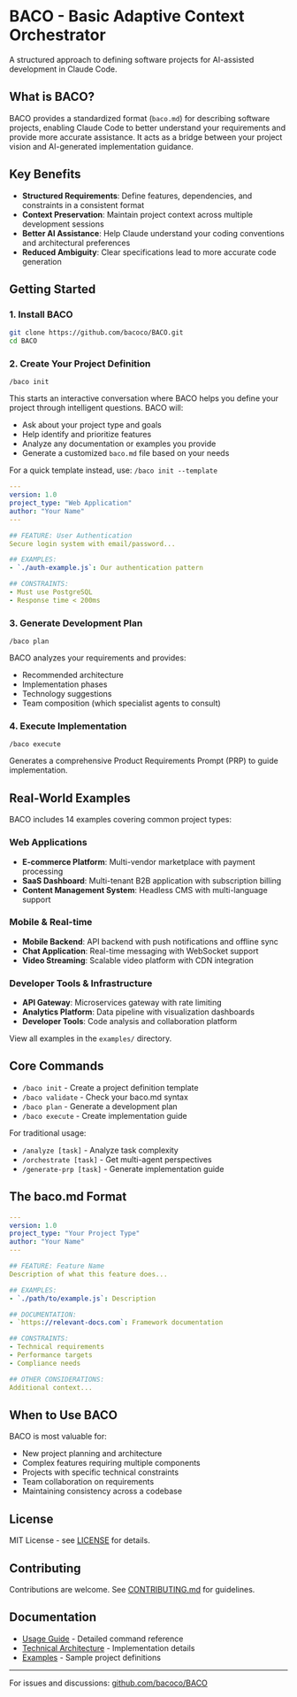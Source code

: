 # BACO - Basic Adaptive Context Orchestrator

A structured approach to defining software projects for AI-assisted development in Claude Code.

## What is BACO?

BACO provides a standardized format (`baco.md`) for describing software projects, enabling Claude Code to better understand your requirements and provide more accurate assistance. It acts as a bridge between your project vision and AI-generated implementation guidance.

## Key Benefits

- **Structured Requirements**: Define features, dependencies, and constraints in a consistent format
- **Context Preservation**: Maintain project context across multiple development sessions
- **Better AI Assistance**: Help Claude understand your coding conventions and architectural preferences
- **Reduced Ambiguity**: Clear specifications lead to more accurate code generation

## Getting Started

### 1. Install BACO

```bash
git clone https://github.com/bacoco/BACO.git
cd BACO
```

### 2. Create Your Project Definition

```
/baco init
```

This starts an interactive conversation where BACO helps you define your project through intelligent questions. BACO will:
- Ask about your project type and goals
- Help identify and prioritize features
- Analyze any documentation or examples you provide
- Generate a customized `baco.md` file based on your needs

For a quick template instead, use: `/baco init --template`

```yaml
---
version: 1.0
project_type: "Web Application"
author: "Your Name"
---

## FEATURE: User Authentication
Secure login system with email/password...

## EXAMPLES:
- `./auth-example.js`: Our authentication pattern

## CONSTRAINTS:
- Must use PostgreSQL
- Response time < 200ms
```

### 3. Generate Development Plan

```
/baco plan
```

BACO analyzes your requirements and provides:
- Recommended architecture
- Implementation phases
- Technology suggestions
- Team composition (which specialist agents to consult)

### 4. Execute Implementation

```
/baco execute
```

Generates a comprehensive Product Requirements Prompt (PRP) to guide implementation.

## Real-World Examples

BACO includes 14 examples covering common project types:

### Web Applications
- **E-commerce Platform**: Multi-vendor marketplace with payment processing
- **SaaS Dashboard**: Multi-tenant B2B application with subscription billing
- **Content Management System**: Headless CMS with multi-language support

### Mobile & Real-time
- **Mobile Backend**: API backend with push notifications and offline sync
- **Chat Application**: Real-time messaging with WebSocket support
- **Video Streaming**: Scalable video platform with CDN integration

### Developer Tools & Infrastructure
- **API Gateway**: Microservices gateway with rate limiting
- **Analytics Platform**: Data pipeline with visualization dashboards
- **Developer Tools**: Code analysis and collaboration platform

View all examples in the `examples/` directory.

## Core Commands

- `/baco init` - Create a project definition template
- `/baco validate` - Check your baco.md syntax
- `/baco plan` - Generate a development plan
- `/baco execute` - Create implementation guide

For traditional usage:
- `/analyze [task]` - Analyze task complexity
- `/orchestrate [task]` - Get multi-agent perspectives
- `/generate-prp [task]` - Generate implementation guide

## The baco.md Format

```yaml
---
version: 1.0
project_type: "Your Project Type"
author: "Your Name"
---

## FEATURE: Feature Name
Description of what this feature does...

## EXAMPLES:
- `./path/to/example.js`: Description

## DOCUMENTATION:
- `https://relevant-docs.com`: Framework documentation

## CONSTRAINTS:
- Technical requirements
- Performance targets
- Compliance needs

## OTHER CONSIDERATIONS:
Additional context...
```

## When to Use BACO

BACO is most valuable for:
- New project planning and architecture
- Complex features requiring multiple components
- Projects with specific technical constraints
- Team collaboration on requirements
- Maintaining consistency across a codebase

## License

MIT License - see [LICENSE](LICENSE) for details.

## Contributing

Contributions are welcome. See [CONTRIBUTING.md](CONTRIBUTING.md) for guidelines.

## Documentation

- [Usage Guide](USAGE.md) - Detailed command reference
- [Technical Architecture](TECHNICAL.md) - Implementation details
- [Examples](examples/) - Sample project definitions

---

For issues and discussions: [github.com/bacoco/BACO](https://github.com/bacoco/BACO/issues)